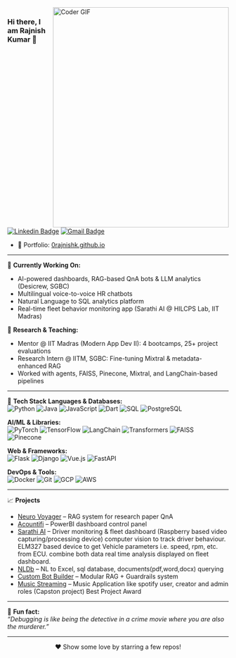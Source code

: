 <img align="right" src="https://user-images.githubusercontent.com/74038190/229223263-cf2e4b07-2615-4f87-9c38-e37600f8381a.gif" alt="Coder GIF" width="400" height="500">

### Hi there, I am Rajnish Kumar 👋

[![Linkedin Badge](https://img.shields.io/badge/-0rajnishk-blue?style=flat-square&logo=Linkedin&logoColor=white&link=https://www.linkedin.com/in/0rajnishk/)](https://www.linkedin.com/in/0rajnishk/)
[![Gmail Badge](https://img.shields.io/badge/-0rajnishk@gmail.com-c14438?style=flat-square&logo=Gmail&logoColor=white&link=mailto:0rajnishk@gmail.com)](mailto:0rajnishk@gmail.com)
- 🎯 Portfolio: [0rajnishk.github.io](https://0rajnishk.github.io)

---

🚀 **Currently Working On:**
- AI-powered dashboards, RAG-based QnA bots & LLM analytics (Desicrew, SGBC)
- Multilingual voice-to-voice HR chatbots
- Natural Language to SQL analytics platform
- Real-time fleet behavior monitoring app (Sarathi AI @ HILCPS Lab, IIT Madras)

🧠 **Research & Teaching:**
- Mentor @ IIT Madras (Modern App Dev II): 4 bootcamps, 25+ project evaluations
- Research Intern @ IITM, SGBC: Fine-tuning Mixtral & metadata-enhanced RAG
- Worked with agents, FAISS, Pinecone, Mixtral, and LangChain-based pipelines

---

🧰 **Tech Stack**
**Languages & Databases:**  
![Python](https://img.shields.io/badge/-Python-000?style=flat&logo=python)
![Java](https://img.shields.io/badge/-Java-000?style=flat&logo=java)
![JavaScript](https://img.shields.io/badge/-JavaScript-000?style=flat&logo=javascript)
![Dart](https://img.shields.io/badge/-Dart-000?style=flat&logo=dart)
![SQL](https://img.shields.io/badge/-SQL-000?style=flat&logo=mysql)
![PostgreSQL](https://img.shields.io/badge/-PostgreSQL-000?style=flat&logo=postgresql)

**AI/ML & Libraries:**  
![PyTorch](https://img.shields.io/badge/-PyTorch-000?style=flat&logo=pytorch)
![TensorFlow](https://img.shields.io/badge/-TensorFlow-000?style=flat&logo=tensorflow)
![LangChain](https://img.shields.io/badge/-LangChain-000?style=flat)
![Transformers](https://img.shields.io/badge/-HuggingFace-000?style=flat&logo=huggingface)
![FAISS](https://img.shields.io/badge/-FAISS-000?style=flat)
![Pinecone](https://img.shields.io/badge/-Pinecone-000?style=flat)

**Web & Frameworks:**  
![Flask](https://img.shields.io/badge/-Flask-000?style=flat&logo=flask)
![Django](https://img.shields.io/badge/-Django-000?style=flat&logo=django)
![Vue.js](https://img.shields.io/badge/-Vue.js-000?style=flat&logo=vue.js)
![FastAPI](https://img.shields.io/badge/-FastAPI-000?style=flat&logo=fastapi)

**DevOps & Tools:**  
![Docker](https://img.shields.io/badge/-Docker-000?style=flat&logo=docker)
![Git](https://img.shields.io/badge/-Git-000?style=flat&logo=git)
![GCP](https://img.shields.io/badge/-Google%20Cloud-000?style=flat&logo=google-cloud)
![AWS](https://img.shields.io/badge/-AWS-000?style=flat&logo=amazon-aws)

---

📈 **Projects**  
- [Neuro Voyager](https://github.com/0rajnishk/sgbc) – RAG system for research paper QnA
- [Acountifi](https://github.com/0rajnishk/sgbc) – PowerBI dashboard control panel
- [Sarathi AI](https://github.com/0rajnishk/) – Driver monitoring & fleet dashboard (Raspberry based video capturing/processing device) computer vision to track driver behaviour. ELM327 based device to get Vehicle parameters i.e. speed, rpm, etc. from ECU. combine both data real time analysis displayed on fleet dashboard.
- [NLDb](https://github.com/0rajnishk/) – NL to Excel, sql database, documents(pdf,word,docx) querying
- [Custom Bot Builder](https://github.com/0rajnishk/) – Modular RAG + Guardrails system
- [Music Streaming](https://github.com/0rajnishk/MAD-II-Project) – Music Application like spotify user, creator and admin roles (Capston project) Best Project Award

---

🔧 **Fun fact:**  
*“Debugging is like being the detective in a crime movie where you are also the murderer.”*

---

<p align="center">❤️ Show some love by starring a few repos!</p>
